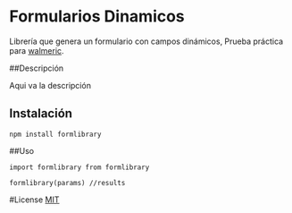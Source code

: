 # Formularios Dinamicos

Librería que genera un formulario con campos dinámicos, 
Prueba práctica para [walmeric](http://www.walmeric.com/).

##Descripción

Aqui va la descripción

## Instalación 

```
npm install formlibrary
```

##Uso

```
import formlibrary from formlibrary

formlibrary(params) //results
```

#License 
[MIT](https://opensource.org/licenses/MIT)

